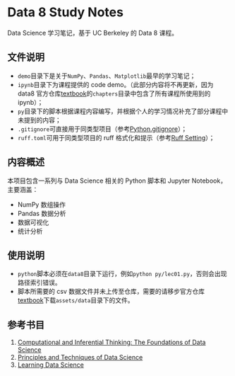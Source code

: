 # Data 8 Study Notes

Data Science 学习笔记，基于 UC Berkeley 的 Data 8 课程。

## 文件说明

- `demo`目录下是关于`NumPy`、`Pandas`、`Matplotlib`最早的学习笔记；
- `ipynb`目录下为课程提供的 code demo。（此部分内容将不再更新，因为 data8 官方仓库[textbook](https://github.com/data-8/textbook)的`chapters`目录中包含了所有课程所使用到的 ipynb）；
- `py`目录下的脚本根据课程内容编写，并根据个人的学习情况补充了部分课程中未提到的内容；
- `.gitignore`可直接用于同类型项目（参考[Python.gitignore](https://github.com/github/gitignore/blob/main/Python.gitignore)）；
- `ruff.toml`可用于同类型项目的 ruff 格式化和提示（参考[Ruff Setting](https://docs.astral.sh/ruff/settings)）；

## 内容概述

本项目包含一系列与 Data Science 相关的 Python 脚本和 Jupyter Notebook，主要涵盖：

- NumPy 数组操作
- Pandas 数据分析
- 数据可视化
- 统计分析

## 使用说明

- `python`脚本必须在`data8`目录下运行，例如`python py/lec01.py`，否则会出现路径索引错误。
- 脚本所需要的 csv 数据文件并未上传至仓库，需要的请移步官方仓库[textbook](https://github.com/data-8/textbook)下载`assets/data`目录下的文件。

## 参考书目

1. [Computational and Inferential Thinking: The Foundations of Data Science](https://inferentialthinking.com/chapters/intro.html)
2. [Principles and Techniques of Data Science](https://ds100.org/course-notes/)
3. [Learning Data Science](https://learningds.org/intro.html)
